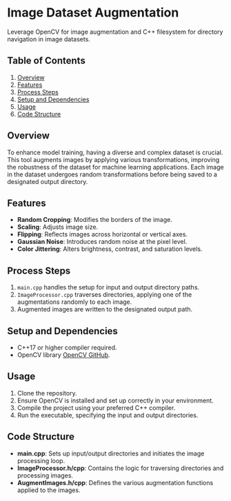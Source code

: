 # Image Dataset Augmentation

Leverage OpenCV for image augmentation and C++ filesystem for directory navigation in image datasets.

## Table of Contents
1. [Overview](#overview)
2. [Features](#features)
3. [Process Steps](#process-steps)
4. [Setup and Dependencies](#setup-and-dependencies)
5. [Usage](#usage)
6. [Code Structure](#code-structure)

## Overview <a name="overview"></a>
To enhance model training, having a diverse and complex dataset is crucial. This tool augments images by applying various transformations, improving the robustness of the dataset for machine learning applications. Each image in the dataset undergoes random transformations before being saved to a designated output directory.

## Features <a name="features"></a>
- **Random Cropping**: Modifies the borders of the image.
- **Scaling**: Adjusts image size.
- **Flipping**: Reflects images across horizontal or vertical axes.
- **Gaussian Noise**: Introduces random noise at the pixel level.
- **Color Jittering**: Alters brightness, contrast, and saturation levels.

## Process Steps <a name="process-steps"></a>
1. `main.cpp` handles the setup for input and output directory paths.
2. `ImageProcessor.cpp` traverses directories, applying one of the augmentations randomly to each image.
3. Augmented images are written to the designated output path.

## Setup and Dependencies <a name="setup-and-dependencies"></a>
- C++17 or higher compiler required.
- OpenCV library [OpenCV GitHub](https://github.com/opencv/opencv).

## Usage <a name="usage"></a>
1. Clone the repository.
2. Ensure OpenCV is installed and set up correctly in your environment.
3. Compile the project using your preferred C++ compiler.
4. Run the executable, specifying the input and output directories.

## Code Structure <a name="code-structure"></a>
- **main.cpp**: Sets up input/output directories and initiates the image processing loop.
- **ImageProcessor.h/cpp**: Contains the logic for traversing directories and processing images.
- **AugmentImages.h/cpp**: Defines the various augmentation functions applied to the images.

